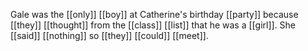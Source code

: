 Gale was the [[only]] [[boy]] at Catherine's birthday [[party]] because [[they]] [[thought]] from the [[class]] [[list]] that he was a [[girl]]. She [[said]] [[nothing]] so [[they]] [[could]] [[meet]].